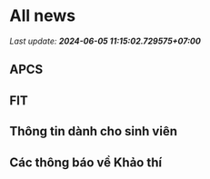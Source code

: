 # All news
_Last update: **2024-06-05 11:15:02.729575+07:00**_
## APCS
## FIT

## Thông tin dành cho sinh viên

## Các thông báo về Khảo thí
